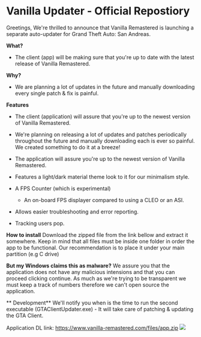# Vanilla Updater - Official Repostiory

Greetings,
We're thrilled to announce that Vanilla Remastered is launching a separate auto-updater for Grand Theft Auto: San Andreas. 

**What?**
- The client (app) will be making sure that you're up to date with the latest release of Vanilla Remastered.

**Why?**
- We are planning a lot of updates in the future and manually downloading every single patch & fix is painful. 

**Features**
- The client (application) will assure that you're up to the newest version of Vanilla Remastered.

- We're planning on releasing a lot of updates and patches periodically throughout the future and manually downloading each is ever so painful. We created something to do it at a breeze!

- The application will assure you're up to the newest version of Vanilla Remastered.
- Features a light/dark material theme look to it for our minimalism style.
- A FPS Counter (which is experimental) 
     - An on-board FPS displayer compared to using a CLEO or an ASI.

- Allows easier troubleshooting and error reporting.
- Tracking users pop.

**How to install**
Download the zipped file from the link bellow and extract it somewhere. Keep in mind that all files must be inside one folder in order the app to be functional. Our recommendation is to place it under your main partition (e.g C drive)

**But my Windows claims this as malware?**
We assure you that the application does not have any malicious intensions and that you can proceed clicking continue. As much as we're trying to be transparent we must keep a track of numbers therefore we can't open source the application. 

** Development**
We'll notify you when is the time to run the second executable (GTAClientUpdater.exe) - It will take care of patching & updating the GTA Client.

Application DL link: https://www.vanilla-remastered.com/files/app.zip
![](www.vanilla-remastered.com/files/img.PNG)
